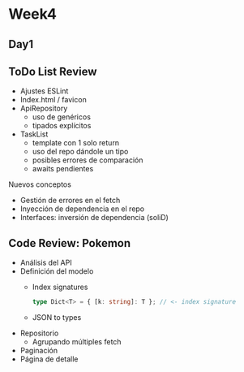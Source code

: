 # Week4

## Day1

## ToDo List Review

- Ajustes ESLint
- Index.html / favicon
- ApiRepository
  - uso de genéricos
  - tipados explícitos
- TaskList
  - template con 1 solo return
  - uso del repo dándole un tipo
  - posibles errores de comparación
  - awaits pendientes

Nuevos conceptos

- Gestión de errores en el fetch
- Inyección de dependencia en el repo
- Interfaces: inversión de dependencia (soliD)


## Code Review: Pokemon

- Análisis del API
- Definición del modelo
  - Index signatures

    ```ts
    type Dict<T> = { [k: string]: T }; // <- index signature
    ```

  - JSON to types
- Repositorio
  - Agrupando múltiples fetch
- Paginación
- Página de detalle
